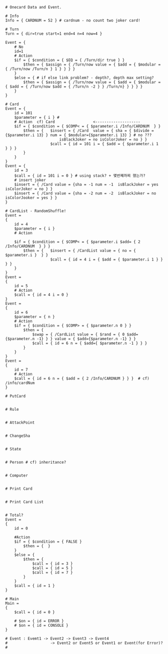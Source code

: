 	
	
	# Onecard Data and Event.
	
	# Info
	Info = { CARDNUM = 52 } # cardnum - no count two joker card!
	
	# Turn
	Turn = { dir=true start=1 end=4 n=4 now=4 }
	
	Event = {
		# No
		id=1
		# Action
		$if = { $condition = { $EQ = { /Turn/dir true } } 
			$then = { $assign = { /Turn/now value = { $add = { $modular = { /Turn/now /Turn/n } 1 } } } }
		}	
		$else = { # if else link problem? - depth?, depth max setting?
			$then = { $assign = { /Turn/now value = { $add = { $modular = { $add = { /Turn/now $add = { /Turn/n -2 } } /Turn/n} } } } }
		}		
	}
	
	# Card
	Event = {
		id = 101
		$parameter = { i } #
		# Action  cf) Card                 <-------------------- 
		$if = { $condition = { $COMP< = { $parameter.i /Info/CARDNUM  } }
			$then = {	$insert = { /Card  value = { sha = { $divide ={$parameter.i 13} } num = { $modular={$parameter.i 13} } # no ???
							isBlackJoker = no isColorJoker = no } } 
						$call = { id = 101 i = { $add = { $parameter.i 1  } } }
			}
		}
	}
	Event = {
		id = 3
		$call = { id = 101 i = 0 } # using stack? + 몇번쨰까찌 했는가?
		# insert joker
		$insert = { /Card value = {sha = -1 num = -1  isBlackJoker = yes isColorJoker = no } }
		$insert = { /Card value = {sha = -2 num = -2  isBlackJoker = no isColorJooker = yes } }
	}
	
	# CardList - RandomShuffle!
	Event =
	{
		id = 4
		$parameter = { i }
		# Action
		
		$if = { $condition = { $COMP< = { $parameter.i $add= { 2 /Info/CARDNUM  } } } 
			$then = {	$insert = { /CardList value = { no = { $parameter.i }  } }
						$call = { id = 4 i = { $add = { $parameter.i 1 } } } }
		}            
	}
	Event = 
	{
		id = 5
		# Action
		$call = { id = 4 i = 0 }
	}
	Event = 
	{
		id = 6
		$parameter = { n }
		# Action
		$if = { $condition = { $COMP> = { $parameter.n 0 } }
			$then = {
				$swap = { /CardList value = { $rand = { 0 $add={$parameter.n -1} } } value = { $add={$parameter.n -1} } } 
				$call = { id = 6 n = { $add={ $parameter.n -1 } } } 
			}
		} 
	}
	Event =
	{
		id = 7
		# Action
		$call = { id = 6 n = { $add = { 2 /Info/CARDNUM } } }  # cf) /info/cardNum
	}
	
	# PutCard
	
	
	# Rule
	
	
	# AttackPoint
	
	
	# ChangeSha
	
	
	# State
	
	
	# Person # cf) inheritance?
	
	
	# Computer
	
	
	# Print Card
	
	
	# Print Card List
	
	
	# Total?
	Event =
	{
		id = 0	
		
		#Action
		$if = { $condition = { FALSE } 
			$then = {  } 
		}
		$else = { 
			$then = {
				$call = { id = 3 }
				$call = { id = 5 }
				$call = { id = 7 }
			}
		}
		$call = { id = 1 }
	}
	
	# Main
	Main =
	{
		$call = { id = 0 }
	
		# $on = { id = ERROR }
		# $on = { id = CONSOLE }
	}
	
	# Event : Evemt1 -> Event2 -> Event3 -> Event4
	#					-> Event2 or Event5 or Event1 or Event(for Error)?
	#
